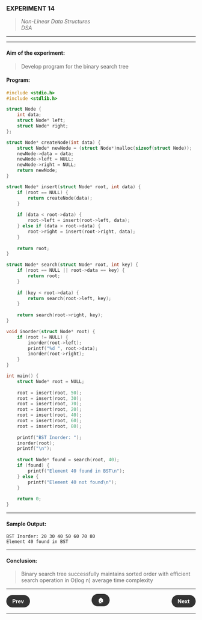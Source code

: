 ### **EXPERIMENT 14**
> *Non-Linear Data Structures*  
*DSA*

---
---

#### **Aim of the experiment:**
> Develop program for the binary search tree

#### **Program:**
```c
#include <stdio.h>
#include <stdlib.h>

struct Node {
    int data;
    struct Node* left;
    struct Node* right;
};

struct Node* createNode(int data) {
    struct Node* newNode = (struct Node*)malloc(sizeof(struct Node));
    newNode->data = data;
    newNode->left = NULL;
    newNode->right = NULL;
    return newNode;
}

struct Node* insert(struct Node* root, int data) {
    if (root == NULL) {
        return createNode(data);
    }
    
    if (data < root->data) {
        root->left = insert(root->left, data);
    } else if (data > root->data) {
        root->right = insert(root->right, data);
    }
    
    return root;
}

struct Node* search(struct Node* root, int key) {
    if (root == NULL || root->data == key) {
        return root;
    }
    
    if (key < root->data) {
        return search(root->left, key);
    }
    
    return search(root->right, key);
}

void inorder(struct Node* root) {
    if (root != NULL) {
        inorder(root->left);
        printf("%d ", root->data);
        inorder(root->right);
    }
}

int main() {
    struct Node* root = NULL;
    
    root = insert(root, 50);
    root = insert(root, 30);
    root = insert(root, 70);
    root = insert(root, 20);
    root = insert(root, 40);
    root = insert(root, 60);
    root = insert(root, 80);
    
    printf("BST Inorder: ");
    inorder(root);
    printf("\n");
    
    struct Node* found = search(root, 40);
    if (found) {
        printf("Element 40 found in BST\n");
    } else {
        printf("Element 40 not found\n");
    }
    
    return 0;
}
```

---

#### **Sample Output:**
```
BST Inorder: 20 30 40 50 60 70 80
Element 40 found in BST
```

---

#### **Conclusion:**
> Binary search tree successfully maintains sorted order with efficient search operation in O(log n) average time complexity

---

<div style="display: flex; justify-content: space-between; align-items: center; margin: 20px 0;">
  <div style="text-align: left;">
    <a href="13.md" style="background: #333; color: white; padding: 8px 16px; border-radius: 20px; text-decoration: none; font-weight: bold;">Prev</a>
  </div>
  <div style="text-align: center;">
    <a href="../" style="background: #333; color: white; padding: 8px 16px; border-radius: 20px; text-decoration: none; font-weight: bold;">🏠</a>
  </div>
  <div style="text-align: right;">
    <a href="15.md" style="background: #333; color: white; padding: 8px 16px; border-radius: 20px; text-decoration: none; font-weight: bold;">Next</a>
  </div>
</div>

---